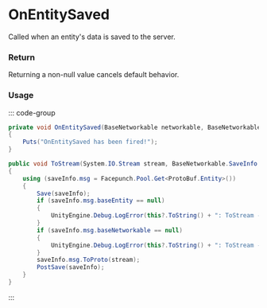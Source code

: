 # OnEntitySaved
<Badge type="info" text="Global"/><Badge type="danger" text="Carbon Compatible"/><Badge type="warning" text="Oxide Compatible"/>
Called when an entity's data is saved to the server.

### Return
Returning a non-null value cancels default behavior.

### Usage
::: code-group
```csharp [Example]
private void OnEntitySaved(BaseNetworkable networkable, BaseNetworkable.SaveInfo info)
{
	Puts("OnEntitySaved has been fired!");
}
```
```csharp [Source — Assembly-CSharp @ BaseNetworkable]
public void ToStream(System.IO.Stream stream, BaseNetworkable.SaveInfo saveInfo)
{
	using (saveInfo.msg = Facepunch.Pool.Get<ProtoBuf.Entity>())
	{
		Save(saveInfo);
		if (saveInfo.msg.baseEntity == null)
		{
			UnityEngine.Debug.LogError(this?.ToString() + ": ToStream - no BaseEntity!?");
		}
		if (saveInfo.msg.baseNetworkable == null)
		{
			UnityEngine.Debug.LogError(this?.ToString() + ": ToStream - no baseNetworkable!?");
		}
		saveInfo.msg.ToProto(stream);
		PostSave(saveInfo);
	}
}

```
:::
